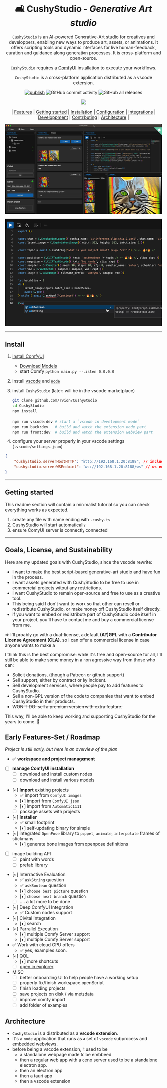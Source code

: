 <div align="center">

# 🛋 CushyStudio - _Generative Art studio_

`CushyStudio` is an AI-powered Generative-Art studio for creatives and developpers,
enabling new ways to produce art, assets, or animations.
It offers scripting tools and dynamic interfaces for live human-feedback, curation
and guidance along generation processes. It is cross-platform and open-source.

`CushyStudio` requires a [ComfyUI]() installation to execute your workflows.

`CushyStudio` is a cross-platform application distributed as a vscode extension.

[![publish](https://github.com/rvion/CushyStudio/actions/workflows/publish.yml/badge.svg)](https://github.com/rvion/CushyStudio/actions/workflows/publish.yml)
![GitHub commit activity](https://img.shields.io/github/commit-activity/m/rvion/CushyStudio?style=flat)
![GitHub all releases](https://img.shields.io/github/downloads/rvion/CushyStudio/total?style=flat)

[![](https://dcbadge.vercel.app/api/server/GfAN6hF2ad)](https://discord.gg/GfAN6hF2ad)

|
[Features](#features) |
[Getting started](#getting-started) |
[Installation](#installation) |
[Configuration](#configuration) |
[Integrations](#third-party-integrations) |
[Developpment](#developpment) |
[Contributing](#contributing) |
[Architecture](#architecture) |

</div>

<!-- ![Subreddit subscribers](https://img.shields.io/reddit/subreddit-subscribers/CushyStudio?style=flat&logo=reddit) ![Twitter Follow](https://img.shields.io/twitter/follow/CushyStudio?style=flat&logo=twitter) -->

![](website/static/img/screenshots/2023-03-24-09-29-45.png)

![](website/static/img/screenshots/2023-03-18-23-13-53.png)

---

## Install

1. [install ComfyUI](https://github.com/comfyanonymous/ComfyUI)

    - [Download Models](scripts/download-models.sh)
    - start Comfy `python main.py --listen 0.0.0.0`

2. install [vscode](https://code.visualstudio.com/) and [`node`](https://nodejs.org/en)

3. install `CushyStudio` (later: will be in the vscode marketplace)

    ```sh
    git clone github.com/rvion/CushyStudio
    cd CushyStudio
    npm install

    npm run vscode:dev # start a `vscode in development mode`
    npm run back:dev   # build and watch the extension node part
    npm run front:dev  # build and watch the extension webview part
    ```

4. configure your server properly in your vscode settings (`.vscode/settings.json`)

```json
{
    "cushystudio.serverHostHTTP": "http://192.168.1.20:8188", // include the protocol, no trailing slash /
    "cushystudio.serverWSEndoint": "ws://192.168.1.20:8188/ws" // ws endpoint path mandatory (here: /ws)
}
```

---

## Getting started

This readme section will contain a minimalist tutorial so you can check everything works as expected.

1. create any file with name ending with `.cushy.ts`
2. CushyStudio will start automatically
3. ensure ComyUI server is connectly connected

---

<!-- This project has quite a backlog of suggestions! If you're new to the project, maybe you'd like to open a pull request to address one of them. -->

<!-- ## Comfy Wishlist

-   [ ] `store` node for persistng node output across flow evaluation
-   [ ] `promptID` that can be sent to the server to be included in every `'status'` , `'progress'` , `'executing'` & `'executed'` update payloads -->

## Goals, License, and Sustainability

Here are my updated goals with CushyStudio, since the vscode rewrite:

-   I want to make the best script-based generative-art studio and have fun in the process.
-   I want assets generated with CushyStudio to be free to use in commercial projects witout any restrictions.
-   I want CushyStudio to remain open-source and free to use as a creative tool.
-   This being said I don't want to work so that other can resell or redistribute CushyStudio, or make money off CushyStudio itself directly.
-   if you want to embed or redistribute part of CushyStudio code itself in your project, you'll have to contact me and buy a commercial license from me.

=> I'll proably go with a dual-license, a default **(A?)GPL** with a **Contributor License Agreement (CLA)**. so I can offer a commercial license in case anyone wants to make a

I think this is the best compromise: while it's free and open-source for all,
I'll still be able to make some money in a non agressive way from those who can:

-   Solicit donations, (though a Patreon or github support)
-   Sell support, either by contract or by incident.
-   Sell development services, where people pay to add features to CushyStudio.
-   Sell a non-GPL version of the code to companies that want to embed CushyStudio in their products.
-   ~~WON'T DO: sell a premium version with extra feature.~~

This way, I'll be able to keep working and supporting CushyStudio for the years to come. 🚀

## Early Features-Set / Roadmap

_Project is still early, but here is an overview of the plan_

<!-- [🟢 = acceptable, 🔶 = partial, ☣️ = not ready] -->

-   ✅ **workspace and project management**
-   [ ] **manage ComfyUI installation**
    -   [ ] download and install custom nodes
    -   [ ] download and install various models
-   [◐] **Import** existing projects
    -   ✅ import from `ComfyUI images`
    -   [◐] import from `ComfyUI json`
    -   [◐] import from `Automatic1111`
    -   [ ] package assets with projects
-   [◐] **Installer**
    -   ✅ small footprint
    -   [◐] self-updating binary for simple
-   [◐] integrated `OpenPose` library to `puppet`, `animate`, `interpolate` frames of stickmans
    -   [◐] generate bone images from openpose definitions
-   [ ] image building API
    -   [ ] paint with words
    -   [ ] prefab library
-   [◐] Interractive Evaluation
    -   ✅ `askString` question
    -   ✅ `askBoolean` question
    -   [◐] `choose best picture` question
    -   [◐] `choose next branch` question
    -   [ ] .... a lot more to be done
-   [◐] Deep ComfyUI Integration
    -   ✅ Custom nodes support
-   [◐] Civitai Integration
    -   [◐] search
-   [◐] Parrallel Execution
    -   [◐] multiple Comfy Server support
    -   [◐] multiple Comfy Server support
-   ✅ Work with cloud GPU offers
    -   ✅ yes, examples soon.
-   [◐] QOL
    -   [◐] more shortcuts
    -   [ ] [open in explorer](https://github.com/tauri-apps/tauri/issues/4062#issuecomment-1338048169)
-   MISC
    -   [ ] better onboarding UI to help people have a working setup
    -   [ ] properly fix/finish workspace.openScript
    -   [ ] finish loading projects
    -   [ ] save projects on disk / via metadata
    -   [ ] improve comfy import
    -   [ ] add folder of examples

## Architecture

-   `CushyStudio` is a distributed as a **vscode extension**.
-   It's a `node` application that runs as a set of `vscode` subprocess and embedded webviews.
-   before being a vscode extension, it used to be
    -   a standalone webpage made to be embbeed
    -   then a regular web app with a deno server used to be a standalone electron app.
    -   then an electron app
    -   then a tauri app
    -   then a vscode extension
